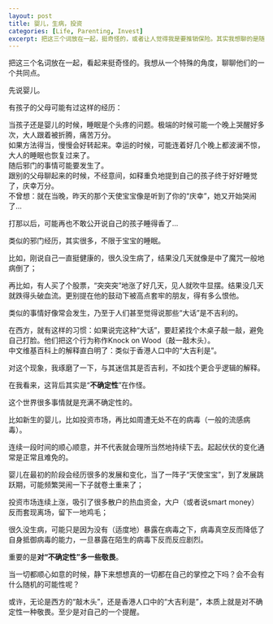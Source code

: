 ```yaml
---
layout: post
title: 婴儿，生病，投资
categories: [Life, Parenting, Invest]
excerpt: 把这三个词放在一起，挺奇怪的，或者让人觉得我是要推销保险。其实我想聊的是随机性。
---
```


把这三个名词放在一起，看起来挺奇怪的。我想从一个特殊的角度，聊聊他们的一个共同点。

先说婴儿。

有孩子的父母可能有过这样的经历：

当孩子还是婴儿的时候，睡眠是个头疼的问题。极端的时候可能一个晚上哭醒好多次，大人跟着被折腾，痛苦万分。\
如果方法得当，慢慢会好转起来。幸运的时候，可能连着好几个晚上都波澜不惊，大人的睡眠也恢复过来了。\
随后邪门的事情可能要发生了。\
跟别的父母聊起来的时候，不经意间，如释重负地提到自己的孩子终于好好睡觉了，庆幸万分。\
不曾想：就在当晚，昨天的那个天使宝宝像是听到了你的“庆幸”，她又开始哭闹了...

打那以后，可能再也不敢公开说自己的孩子睡得香了...

类似的邪门经历，其实很多，不限于宝宝的睡眠。

比如，刚说自己一直挺健康的，很久没生病了，结果没几天就像是中了魔咒一般地病倒了；

再比如，有人买了个股票，“突突突”地涨了好几天，见人就吹牛显摆。结果没几天就跌得头破血流。更别提在他的鼓动下被高点套牢的朋友，得有多么恨他。

类似的事情好像常会发生，乃至于人们甚至觉得说那些“大话”是不吉利的。

在西方，就有这样的习惯：如果说完这种“大话”，要赶紧找个木桌子敲一敲，避免自己打脸。他们把这个行为称作Knock on Wood（敲一敲木头）。\
中文维基百科上的解释直白明了：类似于香港人口中的“大吉利是”。

对这个现象，我琢磨了一下，与其迷信其是否吉利，不如找个更合乎逻辑的解释。

在我看来，这背后其实是“**不确定性**”在作怪。

这个世界很多事情就是充满不确定性的。

比如新生的婴儿，比如投资市场，再比如周遭无处不在的病毒（一般的流感病毒）。

连续一段时间的顺心顺意，并不代表就会理所当然地持续下去。起起伏伏的变化通常是正常且难免的。

婴儿在最初的阶段会经历很多的发展和变化，当了一阵子“天使宝宝”，到了发展跳跃期，可能频繁哭闹一下子就卷土重来了；

投资市场连续上涨，吸引了很多散户的热血资金，大户（或者说smart money）反而套现离场，留下一地鸡毛；

很久没生病，可能只是因为没有（适度地）暴露在病毒之下，病毒真空反而降低了自身抵御病毒的能力，一旦暴露在陌生的病毒下反而反应剧烈。

重要的是**对“不确定性”多一些敬畏**。

当一切都顺心如意的时候，静下来想想真的一切都在自己的掌控之下吗？会不会有什么随机的可能性呢？

或许，无论是西方的“敲木头”，还是香港人口中的“大吉利是”，本质上就是对不确定性一种敬畏。至少是对自己的一个提醒。
